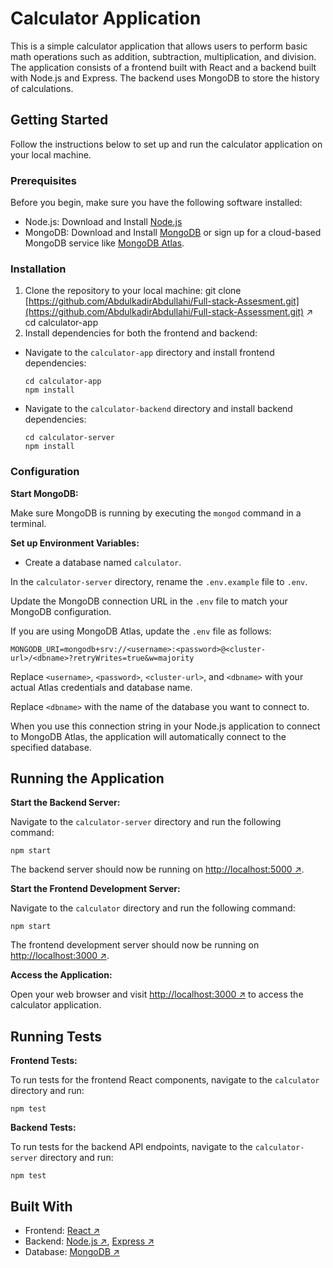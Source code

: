 # Calculator Application

This is a simple calculator application that allows users to perform basic math operations such as addition, subtraction, multiplication, and division. The application consists of a frontend built with React and a backend built with Node.js and Express. The backend uses MongoDB to store the history of calculations.

## Getting Started

Follow the instructions below to set up and run the calculator application on your local machine.

### Prerequisites

Before you begin, make sure you have the following software installed:

- Node.js: Download and Install [Node.js](https://nodejs.org/)
- MongoDB: Download and Install [MongoDB](https://www.mongodb.com/) or sign up for a cloud-based MongoDB service like [MongoDB Atlas](https://www.mongodb.com/cloud/atlas).

### Installation

1. Clone the repository to your local machine:
git clone [https://github.com/AbdulkadirAbdullahi/Full-stack-Assesment.git](https://github.com/AbdulkadirAbdullahi/Full-stack-Assessment.git) ↗
cd calculator-app
2. Install dependencies for both the frontend and backend:

- Navigate to the `calculator-app` directory and install frontend dependencies:

  ```
  cd calculator-app
  npm install
  ```

- Navigate to the `calculator-backend` directory and install backend dependencies:

  ```
  cd calculator-server
  npm install
  ```

### Configuration

**Start MongoDB:**

Make sure MongoDB is running by executing the `mongod` command in a terminal.

**Set up Environment Variables:**

- Create a database named `calculator`.

In the `calculator-server` directory, rename the `.env.example` file to `.env`.

Update the MongoDB connection URL in the `.env` file to match your MongoDB configuration.

If you are using MongoDB Atlas, update the `.env` file as follows:

```
MONGODB_URI=mongodb+srv://<username>:<password>@<cluster-url>/<dbname>?retryWrites=true&w=majority
```

Replace `<username>`, `<password>`, `<cluster-url>`, and `<dbname>` with your actual Atlas credentials and database name.

Replace `<dbname>` with the name of the database you want to connect to.

When you use this connection string in your Node.js application to connect to MongoDB Atlas, the application will automatically connect to the specified database.

## Running the Application

**Start the Backend Server:**

Navigate to the `calculator-server` directory and run the following command:

```
npm start
```

The backend server should now be running on [http://localhost:5000 ↗](http://localhost:5000).

**Start the Frontend Development Server:**

Navigate to the `calculator` directory and run the following command:

```
npm start
```

The frontend development server should now be running on [http://localhost:3000 ↗](http://localhost:3000).

**Access the Application:**

Open your web browser and visit [http://localhost:3000 ↗](http://localhost:3000) to access the calculator application.

## Running Tests

**Frontend Tests:**

To run tests for the frontend React components, navigate to the `calculator` directory and run:

```
npm test
```

**Backend Tests:**

To run tests for the backend API endpoints, navigate to the `calculator-server` directory and run:

```
npm test
```

## Built With

- Frontend: [React ↗](https://reactjs.org/)
- Backend: [Node.js ↗](https://nodejs.org/), [Express ↗](https://expressjs.com/)
- Database: [MongoDB ↗](https://www.mongodb.com/)
```
```
